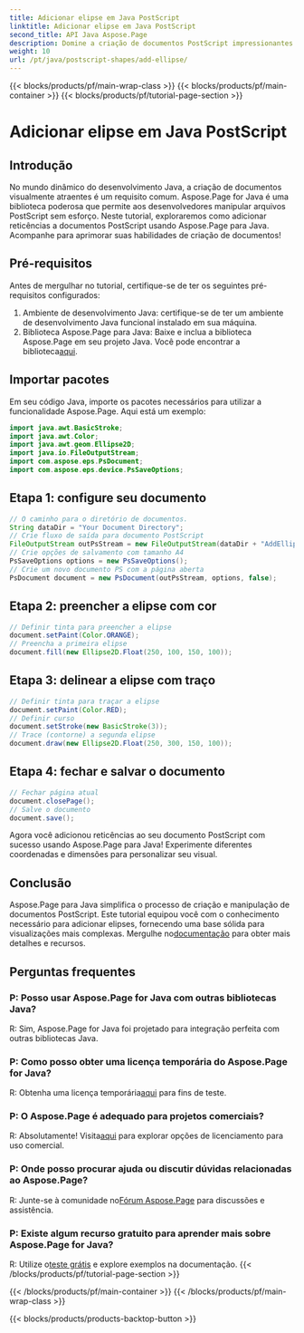 ```yaml
---
title: Adicionar elipse em Java PostScript
linktitle: Adicionar elipse em Java PostScript
second_title: API Java Aspose.Page
description: Domine a criação de documentos PostScript impressionantes em Java com Aspose.Page. Aprenda a adicionar reticências passo a passo para obter conteúdo visualmente atraente.
weight: 10
url: /pt/java/postscript-shapes/add-ellipse/
---
```


{{< blocks/products/pf/main-wrap-class >}}
{{< blocks/products/pf/main-container >}}
{{< blocks/products/pf/tutorial-page-section >}}

# Adicionar elipse em Java PostScript

## Introdução
No mundo dinâmico do desenvolvimento Java, a criação de documentos visualmente atraentes é um requisito comum. Aspose.Page for Java é uma biblioteca poderosa que permite aos desenvolvedores manipular arquivos PostScript sem esforço. Neste tutorial, exploraremos como adicionar reticências a documentos PostScript usando Aspose.Page para Java. Acompanhe para aprimorar suas habilidades de criação de documentos!
## Pré-requisitos
Antes de mergulhar no tutorial, certifique-se de ter os seguintes pré-requisitos configurados:
1. Ambiente de desenvolvimento Java: certifique-se de ter um ambiente de desenvolvimento Java funcional instalado em sua máquina.
2.  Biblioteca Aspose.Page para Java: Baixe e inclua a biblioteca Aspose.Page em seu projeto Java. Você pode encontrar a biblioteca[aqui](https://releases.aspose.com/page/java/).
## Importar pacotes
Em seu código Java, importe os pacotes necessários para utilizar a funcionalidade Aspose.Page. Aqui está um exemplo:
```java
import java.awt.BasicStroke;
import java.awt.Color;
import java.awt.geom.Ellipse2D;
import java.io.FileOutputStream;
import com.aspose.eps.PsDocument;
import com.aspose.eps.device.PsSaveOptions;
```
## Etapa 1: configure seu documento
```java
// O caminho para o diretório de documentos.
String dataDir = "Your Document Directory";
// Crie fluxo de saída para documento PostScript
FileOutputStream outPsStream = new FileOutputStream(dataDir + "AddEllipse_outPS.ps");
// Crie opções de salvamento com tamanho A4
PsSaveOptions options = new PsSaveOptions();
// Crie um novo documento PS com a página aberta
PsDocument document = new PsDocument(outPsStream, options, false);
```
## Etapa 2: preencher a elipse com cor
```java
// Definir tinta para preencher a elipse
document.setPaint(Color.ORANGE);
// Preencha a primeira elipse
document.fill(new Ellipse2D.Float(250, 100, 150, 100));
```
## Etapa 3: delinear a elipse com traço
```java
// Definir tinta para traçar a elipse
document.setPaint(Color.RED);
// Definir curso
document.setStroke(new BasicStroke(3));
// Trace (contorne) a segunda elipse
document.draw(new Ellipse2D.Float(250, 300, 150, 100));
```
## Etapa 4: fechar e salvar o documento
```java
// Fechar página atual
document.closePage();
// Salve o documento
document.save();
```
Agora você adicionou reticências ao seu documento PostScript com sucesso usando Aspose.Page para Java! Experimente diferentes coordenadas e dimensões para personalizar seu visual.
## Conclusão
 Aspose.Page para Java simplifica o processo de criação e manipulação de documentos PostScript. Este tutorial equipou você com o conhecimento necessário para adicionar elipses, fornecendo uma base sólida para visualizações mais complexas. Mergulhe no[documentação](https://reference.aspose.com/page/java/) para obter mais detalhes e recursos.
## Perguntas frequentes
### P: Posso usar Aspose.Page for Java com outras bibliotecas Java?
R: Sim, Aspose.Page for Java foi projetado para integração perfeita com outras bibliotecas Java.
### P: Como posso obter uma licença temporária do Aspose.Page for Java?
 R: Obtenha uma licença temporária[aqui](https://purchase.aspose.com/temporary-license/) para fins de teste.
### P: O Aspose.Page é adequado para projetos comerciais?
 R: Absolutamente! Visita[aqui](https://purchase.aspose.com/buy) para explorar opções de licenciamento para uso comercial.
### P: Onde posso procurar ajuda ou discutir dúvidas relacionadas ao Aspose.Page?
 R: Junte-se à comunidade no[Fórum Aspose.Page](https://forum.aspose.com/c/page/39) para discussões e assistência.
### P: Existe algum recurso gratuito para aprender mais sobre Aspose.Page for Java?
 R: Utilize o[teste grátis](https://releases.aspose.com/) e explore exemplos na documentação.
{{< /blocks/products/pf/tutorial-page-section >}}

{{< /blocks/products/pf/main-container >}}
{{< /blocks/products/pf/main-wrap-class >}}

{{< blocks/products/products-backtop-button >}}
